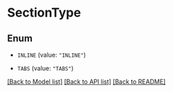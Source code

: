 # SectionType

## Enum


* `INLINE` (value: `"INLINE"`)

* `TABS` (value: `"TABS"`)


[[Back to Model list]](../README.md#documentation-for-models) [[Back to API list]](../README.md#documentation-for-api-endpoints) [[Back to README]](../README.md)



